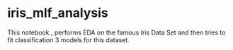 # iris_mlf_analysis
This notebook , performs EDA on the famous Iris Data Set and then tries to fit classification 3 models for this dataset.
